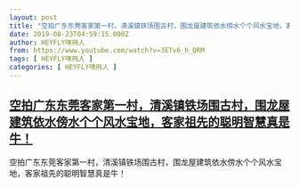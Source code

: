 ```yaml
---
layout: post
title: "空拍广东东莞客家第一村，清溪镇铁场围古村，围龙屋建筑依水傍水个个风水宝地，客家祖先的聪明智慧真是牛！"
date: 2019-08-23T04:59:15.000Z
author: HEYFLY嘿飛人
from: https://www.youtube.com/watch?v=3ETv6_h_QRM
tags: [ HEYFLY嘿飛人 ]
categories: [ HEYFLY嘿飛人 ]
---
```

<!--1566536355000-->
[空拍广东东莞客家第一村，清溪镇铁场围古村，围龙屋建筑依水傍水个个风水宝地，客家祖先的聪明智慧真是牛！](https://www.youtube.com/watch?v=3ETv6_h_QRM)
------

<div>
空拍广东东莞客家第一村，清溪镇铁场围古村，围龙屋建筑依水傍水个个风水宝地，客家祖先的聪明智慧真是牛！
</div>
